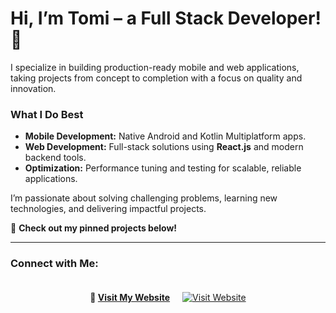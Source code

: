 # Hi, I’m Tomi – a Full Stack Developer! 👋  
I specialize in building production-ready mobile and web applications, taking projects from concept to completion with a focus on quality and innovation.  

### What I Do Best  
- **Mobile Development:** Native Android and Kotlin Multiplatform apps.  
- **Web Development:** Full-stack solutions using **React.js** and modern backend tools.  
- **Optimization:** Performance tuning and testing for scalable, reliable applications.  

I’m passionate about solving challenging problems, learning new technologies, and delivering impactful projects.  

🌟 **Check out my pinned projects below!**

---

### Connect with Me:
<div align="center" style="display: flex; justify-content: center; gap: 20px; align-items: center; flex-direction: row;">

#### 🚀 [**Visit My Website**](https://tomiappdevelopment.netlify.app/)  
[![Visit Website](https://img.shields.io/badge/Visit%20My%20Website-0078D4?style=for-the-badge&logo=google-chrome&logoColor=white&labelColor=1a73e8&color=1a73e8)](https://tomiappdevelopment.netlify.app/)
</div>
